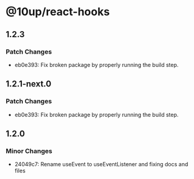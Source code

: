 # @10up/react-hooks

## 1.2.3

### Patch Changes

- eb0e393: Fix broken package by properly running the build step.

## 1.2.1-next.0

### Patch Changes

- eb0e393: Fix broken package by properly running the build step.

## 1.2.0

### Minor Changes

- 24049c7: Rename useEvent to useEventListener and fixing docs and files
